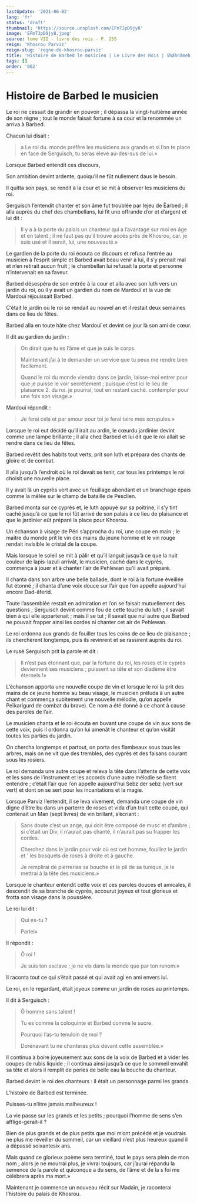 ```yaml
---
lastUpdate: '2021-06-02'
lang: 'fr'
status: 'draft'
thumbnail: 'https://source.unsplash.com/EFm7JpD9jy8'
image: 'EFm7JpD9jy8.jpeg'
source: tome VII - livre des rois - P. 255
reign: 'Khosrou Parviz'
reign-slug: 'regne-de-khosrou-parviz'
title: 'Histoire de Barbed le musicien | Le Livre des Rois | Shâhnâmeh'
tags: []
order: '062'
---
```


# Histoire de Barbed le musicien

Le roi ne cessait de grandir en pouvoir ; il dépassa la vingt-huitième année de son règne ; tout le monde faisait fortune à sa cour et la renommée un arriva à Barbed.

Chacun lui disait :

> a Le roi du. monde préfère les musiciens aux grands et si l’on te place en face de Serguisch, tu seras élevé au-des-sus de lui.»

Lorsque Barbed entendit ces discours,

Son ambition devint ardente, quoiqu’il ne fût nullement daus le besoin.

Il quitta son pays, se rendit à la cour et se mit à observer les musiciens du roi.

Serguisch l’entendit chanter et son âme fut troublée par Iejeu de Ëarbed ; il alla auprès du chef des chambellans, lui fit une offrande d’or et d’argent et lui dit :

> Il y a à la porte du palais un chanteur qui a l’avantage sur moi en âge et en talent ; il ne faut pas qu’il trouve accès près de Khosrou, car. je suis usé et il serait, lui, une nouveauté.»

Le gardien de la porte du roi écouta ce discours et refusa l’entrée au musicien à l’esprit simple et Barbed avait beau venir à lui, il s’y prenait mal et n’en retirait aucun fruit ; le chambellan lui refusait la porte et personne n’intervenait en sa faveur.

Barbed désespéra de son entrée à la cour et alla avec son luth vers un jardin du roi, où il y avait un gardien du nom de Mardouï et la vue de Mardouï réjouissait Barbed.

C’était le jardin où le roi se rendait au nouvel an et il restait deux semaines dans ce lieu de fêtes.

Barbed alla en toute hâte chez Mardouï et devint ce jour là son ami de cœur.

Il dit au gardien du jardin :

> On dirait que tu es l’âme et que je suis le corps.
>
> Maintenant j’ai à te demander un service que tu peux me rendre bien facilement.
>
> Quand le roi du monde viendra dans ce jardin, laisse-moi entrer pour que je puisse le voir secrètement ; puisque c’est ici le lieu de plaisance 2. du roi. je pourrai, tout en restant caché. contempler pour une fois son visage.»

Mardouï répondit :

> Je ferai cela et par amour pour toi je ferai taire mes scrupules.»

Lorsque le roi eut décidé qu’il irait au ardin, le cœurdu jardinier devint comme une lampe brillante ; il alla chez Barbed et lui dit que le roi allait se rendre dans ce lieu de fêtes.

Barbed revêtit des habits tout verts, prit son luth et prépara des chants de gloire et de combat.

Il alla jusqu’à l’endroit où le roi devait se tenir, car tous les printemps le roi choisit une nouvelle place.

Il y avait là un cyprès vert avec un feuillage abondant et un branchage épais comme la mêlée sur le champ de bataille de Pesclien.

Barbed monta sur ce cyprès et, le luth appuyé sur sa poitrine, il s’y tint caché jusqu’à ce que le roi fût arrivé de son palais à ce lieu de plaisance et que le jardinier eût préparé la place pour Khosrou.

Un échanson à visage de Péri s’approcha du roi, une coupe en main ; le maître du monde prit le vin des mains du jeune homme et le vin rouge rendait invisible le cristal de la coupe.

Mais lorsque le soleil se mit à pâlir et qu’il languit jusqu’à ce que la nuit couleur de lapis-lazuli arrivât, le musicien, caché dans le cyprès, commença à jouer et à chanter l’air de Pehlewan qu’il avait préparé.

Il chanta dans son arbre une belle ballade, dont le roi à la fortune éveillée fut étonné ; il chanta d’une voix douce sur l’air que l’on appelle aujourd’hui encore Dad-âferid.

Toute l’assemblée restait en admiration et l’on se faisait mutuellement des questions ; Serguisch devint comme fou de cette touche du luth ; il savait bien à qui elle appartenait ; mais il se tut ; il savait que nul autre que Barbed ne pouvait frapper ainsi les cordes ni chanter cet air de Pehlewan.

Le roi ordonna aux grands de fouiller tous les coins de ce lieu de plaisance ; ils cherchèrent longtemps, puis ils revinrent et se rassirent auprès du roi.

Le rusé Serguisch prit la parole et dit :

> Il n’est pas étonnant que, par la fortune du roi, les roses et le cyprès deviennent ses musiciens ; puissent sa tête et son diadème être éternels !»

L’échanson apporta une nouvelle coupe de vin et lorsque le roi la prit des mains de ce jeune homme au beau visage, le musicien préluda à un autre chant et commença subitement une nouvelle mélodie, qu’on appelle Peïkarigurd de combat du brave).
Ce nom a été donné à ce chant à cause des paroles de l’air.

Le musicien chanta et le roi écouta en buvant une coupe de vin aux sons de cette voix, puis il ordonna qu’on lui amenât le chanteur et qu’on visitât toutes les parties du jardin.

On chercha longtemps et partout, on porta des flambeaux sous tous les arbres, mais on ne vit que des trembles, des cyprès et des faisans courant sous les rosiers.

Le roi demanda une autre coupe et releva la tête dans l’attente de cette voix et les sons de l’instrument et les accords d’une autre mélodie se firent entendre ; c’était l’air que l’on appelle aujourd’hui Sebz der sebz (vert sur vert) et dont on se sert pour les incantations et la magie.

Lorsque Parviz I’entendit, il se leva vivement, demanda une coupe de vin digne d’être bu dans un parterre de roses et vida d’un trait cette coupe, qui contenait un Man (sept livres) de vin brillant, s’écriant :

> Sans doute c’est un ange, qui doit être composé de musc et d’ambre ; si c’était un Div, il n’aurait pas chanté, il n’aurait pas su frapper les cordes.
>
> Cherchez dans le jardin pour voir où est cet homme, fouillez le jardin et
’ les bosquets de roses à droite et à gauche.
>
> Je remplirai de pierreries sa bouche et le pli de sa tunique, je le mettrai à la tête des musiciens.»

Lorsque le chanteur entendit cette voix et ces paroles douces et amicales, il descendit de sa branche de cyprès, accourut joyeux et tout glorieux et frotta son visage dans la poussière.

Le roi lui dit :

> Qui es-tu ?
>
> Parlel»

Il répondit :

> Ô roi !
>
> Je suis ton esclave ; je ne vis dans le monde que par ton renom.»

Il raconta tout ce qui s’était passé et qui avait agi en ami envers lui.

Le roi, en le regardant, était joyeux comme un jardin de roses au printemps.

Il dit à Serguisch :

> Ô homme sans talent !
>
> Tu es comme la coloquinte et Barbed comme le sucre.
>
> Pourquoi l’as-tu tenuloin de moi ?
>
> Dorénavant tu ne chanteras plus devant cette assemblée.»

Il continua à boire joyeusement aux sons de la voix de Barbed et à vider les coupes de rubis liquide ; il continua ainsi jusqu’à ce que le sommeil envahît sa tête et alors il remplit de perles de belle eau la bouche du chanteur.

Barbed devint le roi des chanteurs : il était un personnage parmi les grands.

L’histoire de Barbed est terminée.

Puisses-tu n’être jamais malheureux !

La vie passe sur les grands et les petits ; pourquoi l’homme de sens s’en afflige-gerait-il ?

Bien de plus grands et de plus petits que moi m’ont précédé et je voudrais ne plus me réveiller du sommeil, car un vieillard n’est plus heureux quand il a dépassé soixantesix ans.

Mais quand ce glorieux poème sera terminé, tout le pays sera plein de mon nom ; alors je ne mourrai plus, je vivrai toujours, car j’aurai répandu la semence de la parole et quiconque a du sens, de l’âme et de la s foi me célébrera après ma mort.»

Maintenant je commence un nouveau récit sur Madaïn, je raconterai l’histoire du palais de Khosrou.
